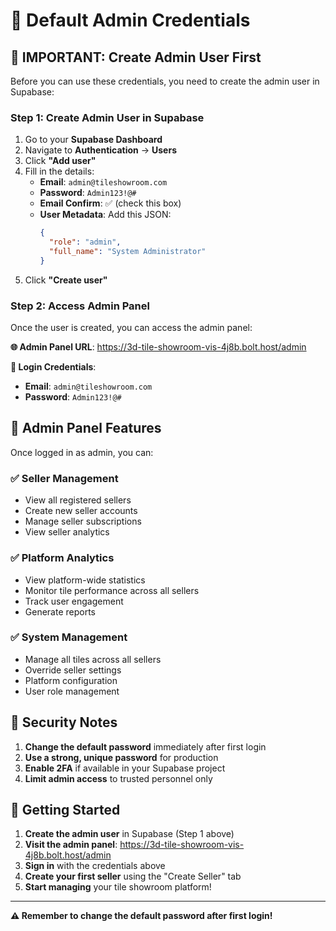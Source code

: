 # 🔑 Default Admin Credentials

## 🚨 **IMPORTANT: Create Admin User First**

Before you can use these credentials, you need to create the admin user in Supabase:

### **Step 1: Create Admin User in Supabase**
1. Go to your **Supabase Dashboard**
2. Navigate to **Authentication** → **Users**
3. Click **"Add user"**
4. Fill in the details:
   - **Email**: `admin@tileshowroom.com`
   - **Password**: `Admin123!@#`
   - **Email Confirm**: ✅ (check this box)
   - **User Metadata**: Add this JSON:
     ```json
     {
       "role": "admin",
       "full_name": "System Administrator"
     }
     ```
5. Click **"Create user"**

### **Step 2: Access Admin Panel**
Once the user is created, you can access the admin panel:

**🌐 Admin Panel URL**: https://3d-tile-showroom-vis-4j8b.bolt.host/admin

**🔑 Login Credentials**:
- **Email**: `admin@tileshowroom.com`
- **Password**: `Admin123!@#`

## 🎯 **Admin Panel Features**

Once logged in as admin, you can:

### **✅ Seller Management**
- View all registered sellers
- Create new seller accounts
- Manage seller subscriptions
- View seller analytics

### **✅ Platform Analytics**
- View platform-wide statistics
- Monitor tile performance across all sellers
- Track user engagement
- Generate reports

### **✅ System Management**
- Manage all tiles across all sellers
- Override seller settings
- Platform configuration
- User role management

## 🔐 **Security Notes**

1. **Change the default password** immediately after first login
2. **Use a strong, unique password** for production
3. **Enable 2FA** if available in your Supabase project
4. **Limit admin access** to trusted personnel only

## 🚀 **Getting Started**

1. **Create the admin user** in Supabase (Step 1 above)
2. **Visit the admin panel**: https://3d-tile-showroom-vis-4j8b.bolt.host/admin
3. **Sign in** with the credentials above
4. **Create your first seller** using the "Create Seller" tab
5. **Start managing** your tile showroom platform!

---

**⚠️ Remember to change the default password after first login!**